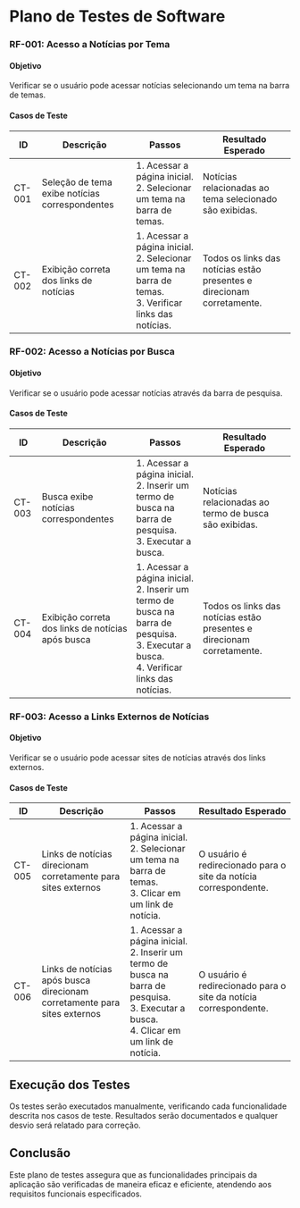 
# Plano de Testes de Software
 
### RF-001: Acesso a Notícias por Tema

#### Objetivo
Verificar se o usuário pode acessar notícias selecionando um tema na barra de temas.

#### Casos de Teste

| ID      | Descrição                                                                 | Passos                                                       | Resultado Esperado                              |
|---------|---------------------------------------------------------------------------|--------------------------------------------------------------|------------------------------------------------|
| CT-001  | Seleção de tema exibe notícias correspondentes                            | 1. Acessar a página inicial. <br> 2. Selecionar um tema na barra de temas. | Notícias relacionadas ao tema selecionado são exibidas. |
| CT-002  | Exibição correta dos links de notícias                                    | 1. Acessar a página inicial. <br> 2. Selecionar um tema na barra de temas. <br> 3. Verificar links das notícias. | Todos os links das notícias estão presentes e direcionam corretamente. |

### RF-002: Acesso a Notícias por Busca

#### Objetivo
Verificar se o usuário pode acessar notícias através da barra de pesquisa.

#### Casos de Teste

| ID      | Descrição                                                                 | Passos                                                       | Resultado Esperado                              |
|---------|---------------------------------------------------------------------------|--------------------------------------------------------------|------------------------------------------------|
| CT-003  | Busca exibe notícias correspondentes                                      | 1. Acessar a página inicial. <br> 2. Inserir um termo de busca na barra de pesquisa. <br> 3. Executar a busca. | Notícias relacionadas ao termo de busca são exibidas. |
| CT-004  | Exibição correta dos links de notícias após busca                         | 1. Acessar a página inicial. <br> 2. Inserir um termo de busca na barra de pesquisa. <br> 3. Executar a busca. <br> 4. Verificar links das notícias. | Todos os links das notícias estão presentes e direcionam corretamente. |

### RF-003: Acesso a Links Externos de Notícias

#### Objetivo
Verificar se o usuário pode acessar sites de notícias através dos links externos.

#### Casos de Teste

| ID      | Descrição                                                                 | Passos                                                       | Resultado Esperado                              |
|---------|---------------------------------------------------------------------------|--------------------------------------------------------------|------------------------------------------------|
| CT-005  | Links de notícias direcionam corretamente para sites externos             | 1. Acessar a página inicial. <br> 2. Selecionar um tema na barra de temas. <br> 3. Clicar em um link de notícia. | O usuário é redirecionado para o site da notícia correspondente. |
| CT-006  | Links de notícias após busca direcionam corretamente para sites externos  | 1. Acessar a página inicial. <br> 2. Inserir um termo de busca na barra de pesquisa. <br> 3. Executar a busca. <br> 4. Clicar em um link de notícia. | O usuário é redirecionado para o site da notícia correspondente. |

## Execução dos Testes
Os testes serão executados manualmente, verificando cada funcionalidade descrita nos casos de teste. Resultados serão documentados e qualquer desvio será relatado para correção.

## Conclusão
Este plano de testes assegura que as funcionalidades principais da aplicação são verificadas de maneira eficaz e eficiente, atendendo aos requisitos funcionais especificados.


 

